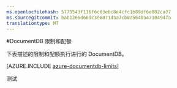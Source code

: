 ```yaml
---
ms.openlocfilehash: 5775543f116f6c03ebc8e4cfc1b89df6e802ca37
ms.sourcegitcommit: bab1265d669c3e6871daa7cb8a5640a47104947a
translationtype: MT
---
```

<properties 
    pageTitle="DocumentDB 的限制和配额 |Microsoft Azure" 
    description="了解有关限制和配额执行进行的 DocumentDB。" 
    services="documentdb" 
    authors="mimig1" 
    manager="jhubbard" 
    editor="cgronlun" 
    documentationCenter=""/>

<tags 
    ms.service="documentdb" 
    ms.workload="data-services" 
    ms.tgt_pltfrm="na" 
    ms.devlang="na" 
    ms.topic="article" 
    ms.date="08/11/2015" 
    ms.author="mimig"/>


#DocumentDB 限制和配额

下表描述的限制和配额执行进行的 DocumentDB。 

[AZURE.INCLUDE [azure-documentdb-limits](../../includes/azure-documentdb-limits.md)]

测试

